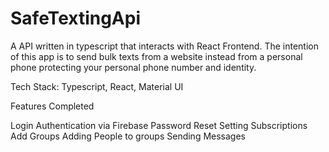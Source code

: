# SafeTextingApi

A API written in typescript that interacts with React Frontend. The intention of this app is to send bulk texts from a website instead from a personal phone protecting your personal phone number and identity.

Tech Stack: Typescript, React, Material UI

Features Completed

Login Authentication via Firebase
Password Reset
Setting Subscriptions
Add Groups
Adding People to groups
Sending Messages
